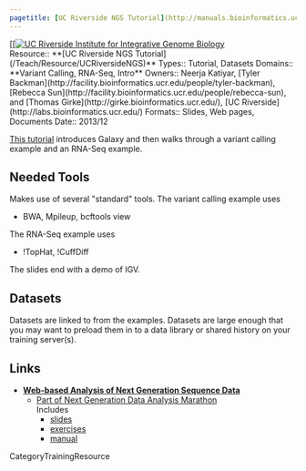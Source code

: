 ```yaml
---
pagetitle: [UC Riverside NGS Tutorial](http://manuals.bioinformatics.ucr.edu/workshops/dec-12-16-2013)
---
```

<div class='center'>
[[<a href='http://manuals.bioinformatics.ucr.edu/workshops/dec-12-16-2013'><img src='/UCR_IIGB_Logo.png' alt='UC Riverside Institute for Integrative Genome Biology'  /></a>
</div>





<div class='deploymentbox'>
 Resource:: **[UC Riverside NGS Tutorial](/Teach/Resource/UCRiversideNGS)**
 Types:: Tutorial, Datasets
 Domains:: **Variant Calling, RNA-Seq, Intro** 
 Owners:: Neerja Katiyar,  [Tyler Backman](http://facility.bioinformatics.ucr.edu/people/tyler-backman), [Rebecca Sun](http://facility.bioinformatics.ucr.edu/people/rebecca-sun), and [Thomas Girke](http://girke.bioinformatics.ucr.edu/), [UC Riverside](http://labs.bioinformatics.ucr.edu/)
 Formats:: Slides, Web pages, Documents
 Date:: 2013/12
</div>

[This tutorial](http://manuals.bioinformatics.ucr.edu/workshops/dec-12-16-2013) introduces Galaxy and then walks through a variant calling example and an RNA-Seq example.


## Needed Tools

Makes use of several "standard" tools.  The variant calling example uses

* BWA, Mpileup, bcftools view

The RNA-Seq example uses

* !TopHat, !CuffDiff

The slides end with a demo of IGV.


## Datasets

Datasets are linked to from the examples.  Datasets are large enough that you may want to preload them in to a data library or shared history on your training server(s).

## Links

* **[Web-based Analysis of Next Generation Sequence Data](http://manuals.bioinformatics.ucr.edu/workshops/dec-12-16-2013)**
  * [Part of Next Generation Data Analysis Marathon](http://manuals.bioinformatics.ucr.edu/workshops/dec-12-16-2013)<br />Includes 
    * [slides](http://biocluster.ucr.edu/~nkatiyar/Galaxy_workshop/Slides/Galaxy_workshop_2013.pdf)
    * [exercises](http://biocluster.ucr.edu/~nkatiyar/Galaxy_workshop/Exercises/Galaxy_workshop_exercises_2013.pdf)
    * [manual](http://manuals.bioinformatics.ucr.edu/home/gui-ngs-analysis)

CategoryTrainingResource
